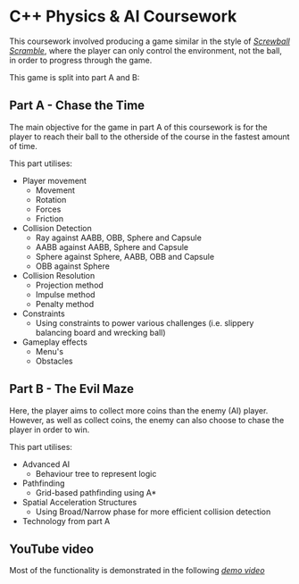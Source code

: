 # C++ Physics & AI Coursework

This coursework involved producing a game similar in the style of [_Screwball Scramble_](https://www.youtube.com/watch?v=JM1Kf70XRa8), where the player can only control the environment, not the ball, in order to progress through the game. 

This game is split into part A and B:

## Part A - Chase the Time
The main objective for the game in part A of this coursework is for the player to reach their ball to the otherside of the course in the fastest amount of time.

This part utilises:
- Player movement
	- Movement
	- Rotation
	- Forces
	- Friction
- Collision Detection
	- Ray against AABB, OBB, Sphere and Capsule
	- AABB against AABB, Sphere and Capsule
	- Sphere against Sphere, AABB, OBB and Capsule
	- OBB against Sphere
- Collision Resolution
	- Projection method
	- Impulse method
	- Penalty method
- Constraints
	- Using constraints to power various challenges (i.e. slippery balancing board and wrecking ball)
- Gameplay effects
	- Menu's
	- Obstacles

## Part B - The Evil Maze
Here, the player aims to collect more coins than the enemy (AI) player. However, as well as collect coins, the enemy can also choose to chase the player in order to win.

This part utilises:
- Advanced AI
	- Behaviour tree to represent logic
- Pathfinding
	- Grid-based pathfinding using A*
- Spatial Acceleration Structures
	- Using Broad/Narrow phase for more efficient collision detection
- Technology from part A

## YouTube video
Most of the functionality is demonstrated in the following [_demo video_](https://www.youtube.com/watch?v=TF0Lw0-7Nfw)
